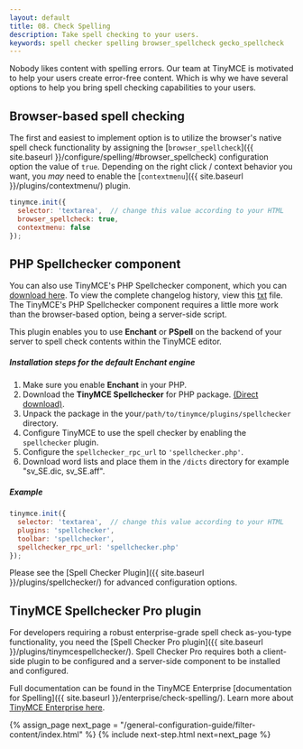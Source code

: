 ```yaml
---
layout: default
title: 08. Check Spelling
description: Take spell checking to your users.
keywords: spell checker spelling browser_spellcheck gecko_spellcheck
---
```

Nobody likes content with spelling errors. Our team at TinyMCE is motivated to help your users create error-free content. Which is why we have several options to help you bring spell checking capabilities to your users.

## Browser-based spell checking

The first and easiest to implement option is to utilize the browser's native spell check functionality by assigning the [`browser_spellcheck`]({{ site.baseurl }}/configure/spelling/#browser_spellcheck) configuration option the value of `true`. Depending on the right click / context behavior you want, you *may* need to enable the [`contextmenu`]({{ site.baseurl }}/plugins/contextmenu/) plugin.

```js
tinymce.init({
  selector: 'textarea',  // change this value according to your HTML
  browser_spellcheck: true,
  contextmenu: false
});
```

## PHP Spellchecker component

You can also use TinyMCE's PHP Spellchecker component, which you can [download here](http://download.moxiecode.com/spellcheckers/tinymce_spellchecker_php_4.0.zip). To view the complete changelog history, view this [txt](http://archive.tinymce.com/develop/changelog/?type=phpspell) file. The TinyMCE's PHP Spellchecker component requires a little more work than the browser-based option, being a server-side script.

This plugin enables you to use **Enchant** or **PSpell** on the backend of your server to spell check contents within the TinyMCE editor.

##### Installation steps for the default Enchant engine

1. Make sure you enable **Enchant** in your PHP.
2. Download the **TinyMCE Spellchecker** for PHP package. [(Direct download)](http://download.moxiecode.com/spellcheckers/tinymce_spellchecker_php_4.0.zip).
3. Unpack the package in the your`/path/to/tinymce/plugins/spellchecker` directory.
4. Configure TinyMCE to use the spell checker by enabling the `spellchecker` plugin.
5. Configure the `spellchecker_rpc_url` to `'spellchecker.php'`.
6. Download word lists and place them in the `/dicts` directory for example "sv_SE.dic, sv_SE.aff".

##### Example

```js
tinymce.init({
  selector: 'textarea',  // change this value according to your HTML
  plugins: 'spellchecker',
  toolbar: 'spellchecker',
  spellchecker_rpc_url: 'spellchecker.php'
});
```

Please see the [Spell Checker Plugin]({{ site.baseurl }}/plugins/spellchecker/) for advanced configuration options.

## TinyMCE Spellchecker Pro plugin

For developers requiring a robust enterprise-grade spell check as-you-type functionality, you need the [Spell Checker Pro plugin]({{ site.baseurl }}/plugins/tinymcespellchecker/). Spell Checker Pro requires both a client-side plugin to be configured and a server-side component to be installed and configured.

Full documentation can be found in the TinyMCE Enterprise [documentation for Spelling]({{ site.baseurl }}/enterprise/check-spelling/). Learn more about [TinyMCE Enterprise here](https://www.tinymce.com/pricing/).

{% assign_page next_page = "/general-configuration-guide/filter-content/index.html" %}
{% include next-step.html next=next_page %}
